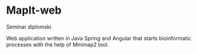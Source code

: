 # MapIt-web
Seminar diplomski

Web application written in Java Spring and Angular that starts bioinformatic processes with the help of Minimap2 tool. 
